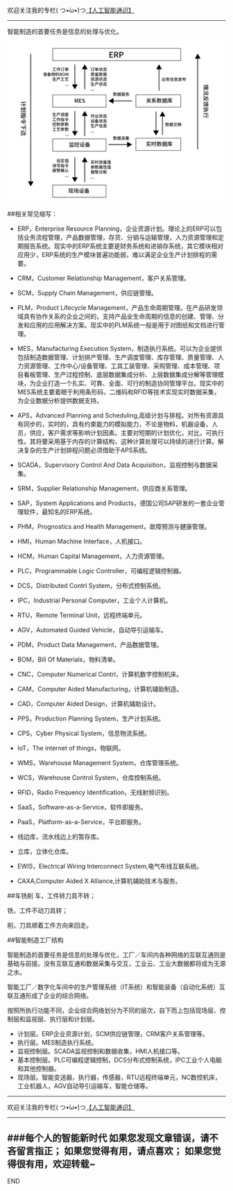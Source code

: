欢迎关注我的专栏( つ•̀ω•́)つ[【人工智能通识】](https://www.jianshu.com/c/e9a7b7b7024d)

---

智能制造的首要任务是信息的处理与优化。

![](imgs/4324074-6ecce264cf741b4a.png?imageMogr2/auto-orient/strip%7CimageView2/2/w/1240)




##相关常见缩写：

- ERP，Enterprise Resource Planning，企业资源计划。理论上的ERP可以包括业务流程管理，产品数据管理，存货、分销与运输管理，人力资源管理和定期报告系统。现实中的ERP系统主要是财务系统和进销存系统，其它模块相对应用少，ERP系统的生产模块普遍功能弱，难以满足企业生产计划排程的需要。
- CRM，Customer Relationship Management，客户关系管理。
- SCM，Supply Chain Management，供应链管理。
- PLM，Product Lifecycle Management，产品生命周期管理。在产品研发领域具有协作关系的企业之间的，支持产品全生命周期的信息的创建、管理、分发和应用的应用解决方案。现实中的PLM系统一般是用于对图纸和文档进行管理。
- MES，Manufacturing Execution System，制造执行系统。可以为企业提供包括制造数据管理、计划排产管理、生产调度管理、库存管理、质量管理、人力资源管理、工作中心/设备管理、工具工装管理、采购管理、成本管理、项目看板管理、生产过程控制、底层数据集成分析、上层数据集成分解等管理模块，为企业打造一个扎实、可靠、全面、可行的制造协同管理平台。现实中的MES系统主要着眼于利用条形码，二维码和RFID等技术实现实时数据采集，为企业数据分析提供数据支持。
- APS，Advanced Planning and Scheduling,高级计划与排程。对所有资源具有同步的，实时的，具有约束能力的模拟能力，不论是物料，机器设备，人员，供应，客户需求等影响计划因素。主要对短期的计划优化，对比，可执行性。其将要采用基于内存的计算结构，这种计算处理可以持续的进行计算。解决复杂的生产计划排程问题必须借助于APS系统。
- SCADA，Supervisory Control And Data Acquisition，监视控制与数据采集。
- SRM，Supplier Relationship Management，供应商关系管理。
- SAP，System Applications and Products，德国公司SAP研发的一套企业管理软件，最知名的ERP系统。
- PHM，Prognostics and Health Management，故障预测与健康管理。
- HMI，Human Machine Interface，人机接口。
- HCM，Human Capital Management，人力资源管理。
- PLC，Programmable Logic Controller，可编程逻辑控制器。
- DCS，Distributed Contrl System，分布式控制系统。
- IPC，Industrial Personal Computer，工业个人计算机。
- RTU，Remote Terminal Unit，远程终端单元。
- AGV，Automated Guided Vehicle，自动导引运输车。
- PDM，Product Data Management，产品数据管理。
- BOM，Bill Of Materials，物料清单。
- CNC，Computer Numerical Contrl，计算机数字控制机床。
- CAM，Computer Aided Manufacturing，计算机辅助制造。
- CAD，Computer Aided Design，计算机辅助设计。
- PPS，Production Planning System，生产计划系统。
- CPS，Cyber Physical System，信息物流系统。
- IoT，The internet of things，物联网。
- WMS，Warehouse Management System，仓库管理系统。
- WCS，Warehouse Control System，仓库控制系统。
- RFID，Radio Frequency Identification，无线射频识别。
- SaaS，Software-as-a-Service，软件即服务。
- PaaS，Platform-as-a-Service，平台即服务。
- 线边库，流水线边上的暂存库。
- 立库，立体化仓库。

- EWIS，Electrical Wiring Interconnect System,电气布线互联系统。
- CAXA,Computer Aided X Alliance,计算机辅助技术与服务。

##车铣削
车，工件转刀具不转；

铣，工件不动刀具转；

削，刀具顺着工件方向来回走。

##智能制造工厂结构

智能制造的首要任务是信息的处理与优化，工厂／车间内各种网络的互联互通则是基础与前提。没有互联互通和数据采集与交互，工业云、工业大数据都将成为无源之水。

智能工厂／数字化车间中的生产管理系统（IT系统）和智能装备（自动化系统）互联互通形成了企业的综合网络。

按照所执行功能不同，企业综合网络划分为不同的层次，自下而上包括现场层、控制层和监视层、执行层和计划层。

- 计划层。ERP企业资源计划，SCM供应链管理，CRM客户关系管理等。
- 执行层。MES制造执行系统。
- 监视控制层。SCADA监视控制和数据收集，HMI人机接口等。
- 基本控制层。PLC可编程逻辑控制，DCS分布式控制系统，IPC工业个人电脑和其他控制器。
- 现场层。智能变送器，执行器，传感器，RTU远程终端单元，NC数控机床，工业机器人，AGV自动导引运输车，智能仓储等。



---
欢迎关注我的专栏( つ•̀ω•́)つ[【人工智能通识】](https://www.jianshu.com/c/e9a7b7b7024d)

---
###每个人的智能新时代
如果您发现文章错误，请不吝留言指正；
如果您觉得有用，请点喜欢；
如果您觉得很有用，欢迎转载~
---
END